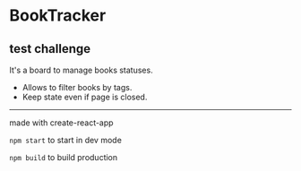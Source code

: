 # BookTracker

test challenge
---
It's a board to manage books statuses.
* Allows to filter books by tags.
* Keep state even if page is closed.
---
made with create-react-app

```npm start``` to start in dev mode 

```npm build``` to build production
